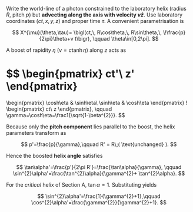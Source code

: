 Write the world-line of a photon constrained to the laboratory helix (radius $R$, pitch $p$) but **advecting along the axis with velocity $v\hat z$**.  Use laboratory coordinates $(ct,\,x,\,y,\,z)$ and proper time $\tau$.  A convenient parametrisation is

$$
X^{\mu}(\theta,\tau)=
\bigl(ct,\,
R\cos\theta,\,
R\sin\theta,\,
\!\frac{p}{2\pi}\theta+v t\bigr),
\qquad
\theta\in[0,2\pi].
$$

A boost of rapidity $\eta$ ($v=c\tanh\eta$) along $z$ acts as

$$
\begin{pmatrix}
ct'\\ z'
\end{pmatrix}
=
\begin{pmatrix}
\cosh\eta & \sinh\eta\\
\sinh\eta & \cosh\eta
\end{pmatrix}
\!
\begin{pmatrix}
ct\\ z
\end{pmatrix},
\qquad
\gamma=\cosh\eta=\frac1{\sqrt{1-\beta^{2}}}.
$$

Because only the **pitch component** lies parallel to the boost, the helix parameters transform as

$$
p'=\frac{p}{\gamma},\qquad R' = R\;( \text{unchanged} ).
$$

Hence the boosted **helix angle** satisfies

$$
\tan\alpha'=\frac{p'}{2\pi R'}=\frac{\tan\alpha}{\gamma},
\qquad
\sin^{2}\alpha'=\frac{\tan^{2}\alpha}{\gamma^{2}+ \tan^{2}\alpha}.
$$

For the *critical* helix of Section A, $\tan\alpha=1$.  Substituting yields

$$
\sin^{2}\alpha'=\frac{1}{\gamma^{2}+1},\qquad
\cos^{2}\alpha'=\frac{\gamma^{2}}{\gamma^{2}+1}.
$$